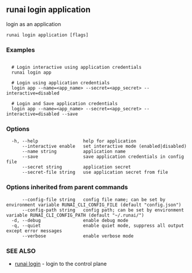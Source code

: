 ## runai login application

login as an application

```
runai login application [flags]
```

### Examples

```
  
  # Login interactive using application credentials
  runai login app

  # Login using application credentials
  login app --name=<app_name> --secret=<app_secret> --interactive=disabled

  # Login and Save application credentials
  login app --name=<app_name> --secret=<app_secret> --interactive=disabled --save

```

### Options

```
  -h, --help                 help for application
      --interactive enable   set interactive mode (enabled|disabled)
      --name string          application name
      --save                 save application credentials in config file
      --secret string        application secret
      --secret-file string   use application secret from file
```

### Options inherited from parent commands

```
      --config-file string   config file name; can be set by environment variable RUNAI_CLI_CONFIG_FILE (default "config.json")
      --config-path string   config path; can be set by environment variable RUNAI_CLI_CONFIG_PATH (default "~/.runai/")
  -d, --debug                enable debug mode
  -q, --quiet                enable quiet mode, suppress all output except error messages
      --verbose              enable verbose mode
```

### SEE ALSO

* [runai login](runai_login.md)	 - login to the control plane

